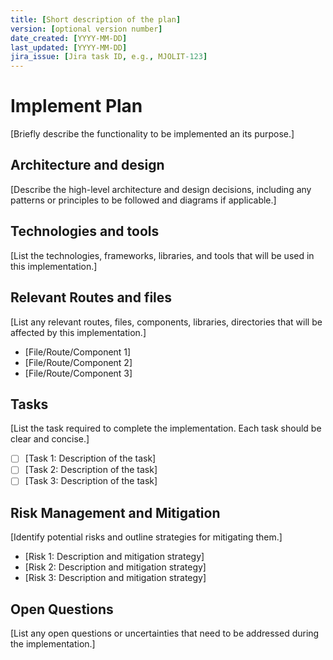 ```yaml
---
title: [Short description of the plan]
version: [optional version number]
date_created: [YYYY-MM-DD]
last_updated: [YYYY-MM-DD]
jira_issue: [Jira task ID, e.g., MJOLIT-123]
---
```


# Implement Plan <feature>

[Briefly describe the functionality to be implemented an its purpose.]

## Architecture and design

[Describe the high-level architecture and design decisions, including any patterns or principles to be followed and diagrams if applicable.]

## Technologies and tools

[List the technologies, frameworks, libraries, and tools that will be used in this implementation.]

## Relevant Routes and files

[List any relevant routes, files, components, libraries, directories that will be affected by this implementation.]

- [File/Route/Component 1]
- [File/Route/Component 2]
- [File/Route/Component 3]

## Tasks

[List the task required to complete the implementation. Each task should be clear and concise.]

- [ ] [Task 1: Description of the task]
- [ ] [Task 2: Description of the task]
- [ ] [Task 3: Description of the task]

## Risk Management and Mitigation

[Identify potential risks and outline strategies for mitigating them.]

- [Risk 1: Description and mitigation strategy]
- [Risk 2: Description and mitigation strategy]
- [Risk 3: Description and mitigation strategy]

## Open Questions

[List any open questions or uncertainties that need to be addressed during the implementation.]
